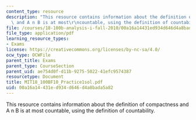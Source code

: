 ```yaml
---
content_type: resource
description: "This resource contains information about the definition of compactness\
  \ and A n B is at most\r\ncountable, using the definition of countability."
file: /courses/18-100b-analysis-i-fall-2010/00a16a14431ed934d646d4a8bada5a82_MIT18_100BF10_Practice1sol.pdf
file_type: application/pdf
learning_resource_types:
- Exams
license: https://creativecommons.org/licenses/by-nc-sa/4.0/
ocw_type: OCWFile
parent_title: Exams
parent_type: CourseSection
parent_uid: ae754d0f-d11b-9275-5022-41efc9574387
resourcetype: Document
title: MIT18_100BF10_Practice1sol.pdf
uid: 00a16a14-431e-d934-d646-d4a8bada5a82
---
```

This resource contains information about the definition of compactness and A n B is at most
countable, using the definition of countability.